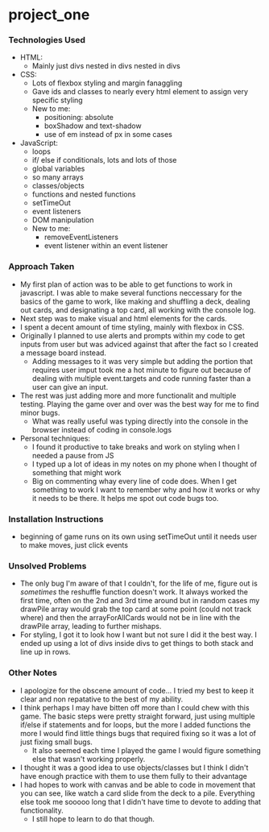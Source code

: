 # project_one

### Technologies Used
* HTML:
    * Mainly just divs nested in divs nested in divs
* CSS:
    * Lots of flexbox styling and margin fanaggling 
    * Gave ids and classes to nearly every html element to assign very specific styling 
    * New to me: 
        * positioning: absolute
        * boxShadow and text-shadow
        * use of em instead of px in some cases 
* JavaScript:
    * loops
    * if/ else if conditionals, lots and lots of those
    * global variables 
    * so many arrays
    * classes/objects
    * functions and nested functions 
    * setTimeOut
    * event listeners 
    * DOM manipulation 
    * New to me: 
        * removeEventListeners
        * event listener within an event listener 

### Approach Taken
* My first plan of action was to be able to get functions to work in javascript. I was able to make several functions neccessary for the basics of the game to work, like making and shuffling a deck, dealing out cards, and designating a top card, all working with the console log.
* Next step was to make visual and html elements for the cards. 
* I spent a decent amount of time styling, mainly with flexbox in CSS. 
* Originally I planned to use alerts and prompts within my code to get inputs from user but was adviced against that after the fact so I created a message board instead.
    * Adding messages to it was very simple but adding the portion that requires user imput took me a hot minute to figure out because of dealing with multiple event.targets and code running faster than a user can give an input. 
* The rest was just adding more and more functionalit and multiple testing. Playing the game over and over was the best way for me to find minor bugs.
    * What was really useful was typing directly into the console in the browser instead of coding in console.logs
* Personal techniques: 
    * I found it productive to take breaks and work on styling when I needed a pause from JS
    * I typed up a lot of ideas in my notes on my phone when I thought of something that might work 
    * Big on commenting whay every line of code does. When I get something to work I want to remember why and how it works or why it needs to be there. It helps me spot out code bugs too. 

### Installation Instructions
* beginning of game runs on its own using setTimeOut until it needs user to make moves, just click events 

### Unsolved Problems
* The only bug I'm aware of that I couldn't, for the life of me, figure out is _sometimes_ the reshuffle function doesn't work. It always worked the first time, often on the 2nd and 3rd time around but in random cases my drawPile array would grab the top card at some point (could not track where) and then the arrayForAllCards would not be in line with the drawPile array, leading to further mishaps. 
* For styling, I got it to look how I want but not sure I did it the best way. I ended up using a lot of divs inside divs to get things to both stack and line up in rows.  

### Other Notes
* I apologize for the obscene amount of code... I tried my best to keep it clear and non repatative to the best of my ability.
* I think perhaps I may have bitten off more than I could chew with this game. The basic steps were pretty straight forward, just using multiple if/else if statements and for loops, but the more I added functions the more I would find little things bugs that required fixing so it was a lot of just fixing small bugs. 
    * It also seemed each time I played the game I would figure something else that wasn't working properly.
* I thought it was a good idea to use objects/classes but I think I didn't have enough practice with them to use them fully to their advantage 
* I had hopes to work with canvas and be able to code in movement that you can see, like watch a card slide from the deck to a pile. Everything else took me sooooo long that I didn't have time to devote to adding that functionality. 
    * I still hope to learn to do that though. 